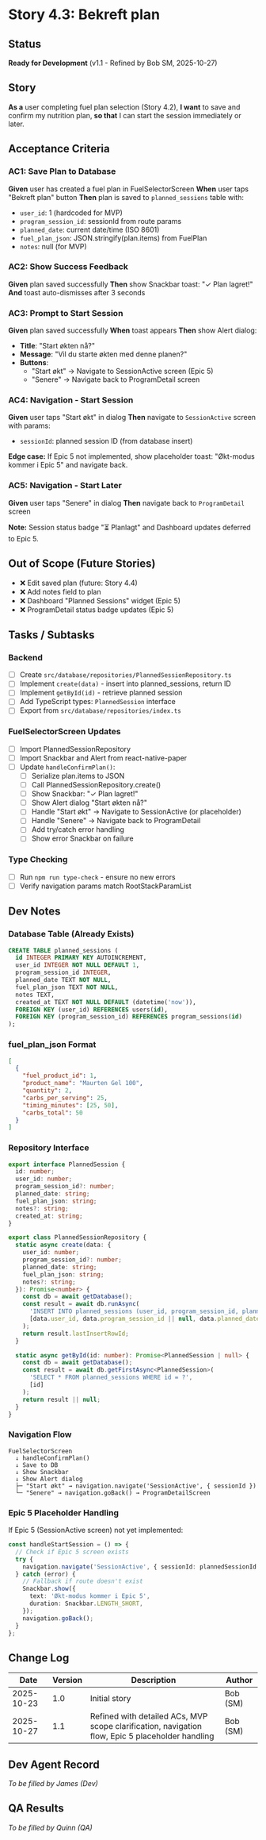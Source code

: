 # Story 4.3: Bekreft plan

## Status
**Ready for Development** (v1.1 - Refined by Bob SM, 2025-10-27)

## Story
**As a** user completing fuel plan selection (Story 4.2),
**I want** to save and confirm my nutrition plan,
**so that** I can start the session immediately or later.

## Acceptance Criteria

### AC1: Save Plan to Database
**Given** user has created a fuel plan in FuelSelectorScreen
**When** user taps "Bekreft plan" button
**Then** plan is saved to `planned_sessions` table with:
- `user_id`: 1 (hardcoded for MVP)
- `program_session_id`: sessionId from route params
- `planned_date`: current date/time (ISO 8601)
- `fuel_plan_json`: JSON.stringify(plan.items) from FuelPlan
- `notes`: null (for MVP)

### AC2: Show Success Feedback
**Given** plan saved successfully
**Then** show Snackbar toast: "✓ Plan lagret!"
**And** toast auto-dismisses after 3 seconds

### AC3: Prompt to Start Session
**Given** plan saved successfully
**When** toast appears
**Then** show Alert dialog:
- **Title**: "Start økten nå?"
- **Message**: "Vil du starte økten med denne planen?"
- **Buttons**:
  - "Start økt" → Navigate to SessionActive screen (Epic 5)
  - "Senere" → Navigate back to ProgramDetail screen

### AC4: Navigation - Start Session
**Given** user taps "Start økt" in dialog
**Then** navigate to `SessionActive` screen with params:
- `sessionId`: planned session ID (from database insert)

**Edge case:** If Epic 5 not implemented, show placeholder toast: "Økt-modus kommer i Epic 5" and navigate back.

### AC5: Navigation - Start Later
**Given** user taps "Senere" in dialog
**Then** navigate back to `ProgramDetail` screen

**Note:** Session status badge "⏳ Planlagt" and Dashboard updates deferred to Epic 5.

## Out of Scope (Future Stories)
- ❌ Edit saved plan (future: Story 4.4)
- ❌ Add notes field to plan
- ❌ Dashboard "Planned Sessions" widget (Epic 5)
- ❌ ProgramDetail status badge updates (Epic 5)

## Tasks / Subtasks

### Backend
- [ ] Create `src/database/repositories/PlannedSessionRepository.ts`
- [ ] Implement `create(data)` - insert into planned_sessions, return ID
- [ ] Implement `getById(id)` - retrieve planned session
- [ ] Add TypeScript types: `PlannedSession` interface
- [ ] Export from `src/database/repositories/index.ts`

### FuelSelectorScreen Updates
- [ ] Import PlannedSessionRepository
- [ ] Import Snackbar and Alert from react-native-paper
- [ ] Update `handleConfirmPlan()`:
  - [ ] Serialize plan.items to JSON
  - [ ] Call PlannedSessionRepository.create()
  - [ ] Show Snackbar: "✓ Plan lagret!"
  - [ ] Show Alert dialog "Start økten nå?"
  - [ ] Handle "Start økt" → Navigate to SessionActive (or placeholder)
  - [ ] Handle "Senere" → Navigate back to ProgramDetail
  - [ ] Add try/catch error handling
  - [ ] Show error Snackbar on failure

### Type Checking
- [ ] Run `npm run type-check` - ensure no new errors
- [ ] Verify navigation params match RootStackParamList

## Dev Notes

### Database Table (Already Exists)
```sql
CREATE TABLE planned_sessions (
  id INTEGER PRIMARY KEY AUTOINCREMENT,
  user_id INTEGER NOT NULL DEFAULT 1,
  program_session_id INTEGER,
  planned_date TEXT NOT NULL,
  fuel_plan_json TEXT NOT NULL,
  notes TEXT,
  created_at TEXT NOT NULL DEFAULT (datetime('now')),
  FOREIGN KEY (user_id) REFERENCES users(id),
  FOREIGN KEY (program_session_id) REFERENCES program_sessions(id)
);
```

### fuel_plan_json Format
```json
[
  {
    "fuel_product_id": 1,
    "product_name": "Maurten Gel 100",
    "quantity": 2,
    "carbs_per_serving": 25,
    "timing_minutes": [25, 50],
    "carbs_total": 50
  }
]
```

### Repository Interface
```typescript
export interface PlannedSession {
  id: number;
  user_id: number;
  program_session_id?: number;
  planned_date: string;
  fuel_plan_json: string;
  notes?: string;
  created_at: string;
}

export class PlannedSessionRepository {
  static async create(data: {
    user_id: number;
    program_session_id?: number;
    planned_date: string;
    fuel_plan_json: string;
    notes?: string;
  }): Promise<number> {
    const db = await getDatabase();
    const result = await db.runAsync(
      'INSERT INTO planned_sessions (user_id, program_session_id, planned_date, fuel_plan_json, notes) VALUES (?, ?, ?, ?, ?)',
      [data.user_id, data.program_session_id || null, data.planned_date, data.fuel_plan_json, data.notes || null]
    );
    return result.lastInsertRowId;
  }

  static async getById(id: number): Promise<PlannedSession | null> {
    const db = await getDatabase();
    const result = await db.getFirstAsync<PlannedSession>(
      'SELECT * FROM planned_sessions WHERE id = ?',
      [id]
    );
    return result || null;
  }
}
```

### Navigation Flow
```
FuelSelectorScreen
  ↓ handleConfirmPlan()
  ↓ Save to DB
  ↓ Show Snackbar
  ↓ Show Alert dialog
  ├─ "Start økt" → navigation.navigate('SessionActive', { sessionId })
  └─ "Senere" → navigation.goBack() → ProgramDetailScreen
```

### Epic 5 Placeholder Handling
If Epic 5 (SessionActive screen) not yet implemented:
```typescript
const handleStartSession = () => {
  // Check if Epic 5 screen exists
  try {
    navigation.navigate('SessionActive', { sessionId: plannedSessionId });
  } catch (error) {
    // Fallback if route doesn't exist
    Snackbar.show({
      text: 'Økt-modus kommer i Epic 5',
      duration: Snackbar.LENGTH_SHORT,
    });
    navigation.goBack();
  }
};
```

## Change Log
| Date | Version | Description | Author |
|------|---------|-------------|--------|
| 2025-10-23 | 1.0 | Initial story | Bob (SM) |
| 2025-10-27 | 1.1 | Refined with detailed ACs, MVP scope clarification, navigation flow, Epic 5 placeholder handling | Bob (SM) |

## Dev Agent Record
*To be filled by James (Dev)*

## QA Results
*To be filled by Quinn (QA)*
